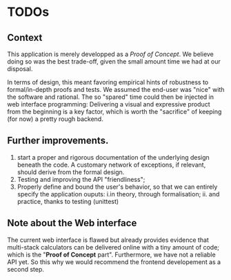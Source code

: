 # TODOs

## Context
This application is merely developped as a *Proof of Concept*. 
We believe doing so was the best trade-off, given the small amount time we had at our disposal.

In terms of design, this meant favoring empirical hints of robustness to formal/in-depth proofs and tests. We assumed the end-user was "nice" with the software and rational.
The so "spared" time could then be injected in web interface programming: Delivering a visual and expressive product from the beginning is a key factor, which is worth the "sacrifice" of keeping (for now) a pretty rough backend.


## Further improvements.
1. start a proper and rigorous documentation of the underlying design beneath the code.
    A customary network of exceptions, if relevant, should derive from the formal design.
2. Testing and improving the API "friendliness";
3. Properly define and bound the user's behavior, so that we can entirely specify the application ouputs: 
    i.in theory, through formalisation;
    ii. and practice, thanks to testing (unittest)

## Note about the Web interface
The current web interface is flawed but already provides evidence that multi-stack calculators can be delivered online with a tiny amount of code; 
which is the "**Proof of Concept** part". Furthermore, we have not a reliable API yet. So this why we would recommend the frontend developement as a second step.
